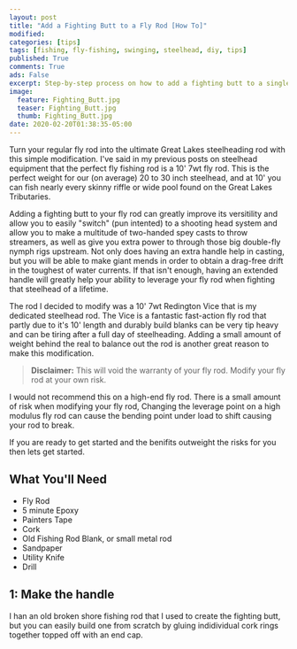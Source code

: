 ```yaml
---
layout: post
title: "Add a Fighting Butt to a Fly Rod [How To]"
modified:
categories: [tips]
tags: [fishing, fly-fishing, swinging, steelhead, diy, tips]
published: True
comments: True
ads: False
excerpt: Step-by-step process on how to add a fighting butt to a single-handed fly rod.
image:
  feature: Fighting_Butt.jpg
  teaser: Fighting_Butt.jpg
  thumb: Fighting_Butt.jpg
date: 2020-02-20T01:38:35-05:00
---
```


Turn your regular fly rod into the ultimate Great Lakes steelheading rod with this simple modification. I've said in my previous posts on steelhead equipment that the perfect fly fishing rod is a 10' 7wt fly rod. This is the perfect weight for our (on average) 20 to 30 inch steelhead, and at 10' you can fish nearly every skinny riffle or wide pool found on the Great Lakes Tributaries.

Adding a fighting butt to your fly rod can greatly improve its versitility and  allow you to easily "switch" (pun intented) to a shooting head system and allow you to make a multitude of two-handed spey casts to throw streamers, as well as give you extra power to through those big double-fly nymph rigs upstream. Not only does having an extra handle help in casting, but you will be able to make giant mends in order to obtain a drag-free drift in the toughest of water currents. If that isn't enough, having an extended handle will greatly help your ability to leverage your fly rod when fighting that steelhead of a lifetime.

The rod I decided to modify was a 10' 7wt Redington Vice that is my dedicated steelhead rod. The Vice is a fantastic fast-action fly rod that partly due to it's 10' length and durably build blanks can be very tip heavy and can be tiring after a full day of steelheading. Adding a small amount of weight behind the real to balance out the rod is another great reason to make this modification.

> **Disclaimer:** This will void the warranty of your fly rod. Modify your fly rod at your own risk.

I would not recommend this on a high-end fly rod. There is a small amount of risk when modifying your fly rod, Changing the leverage point on a high modulus fly rod can cause the bending point under load to shift causing your rod to break.

If you are ready to get started and the benifits outweight the risks for you then lets get started.

## What You'll Need

  * Fly Rod
  * 5 minute Epoxy
  * Painters Tape
  * Cork
  * Old Fishing Rod Blank, or small metal rod
  * Sandpaper
  * Utility Knife
  * Drill

## 1: Make the handle

I han an old broken shore fishing rod that I used to create the fighting butt, but you can easily build one from scratch by gluing indidividual cork rings together topped off with an end cap.
